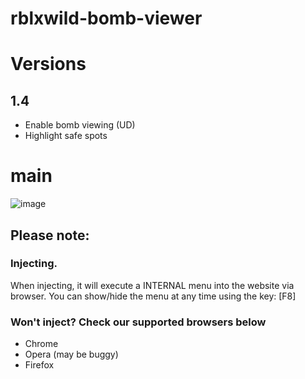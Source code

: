 # rblxwild-bomb-viewer

# Versions
## 1.4

- Enable bomb viewing (UD)
- Highlight safe spots


# main

![image](https://user-images.githubusercontent.com/109308669/179834027-6ef29e73-0813-4089-8272-facfadc9fbdf.png)

## Please note:
### Injecting.
When injecting, it will execute a INTERNAL menu into the website via browser. You can show/hide the menu at any time using the key: [F8]

### Won't inject? Check our supported browsers below
- Chrome
- Opera (may be buggy)
- Firefox
